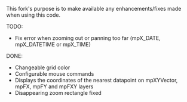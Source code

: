 This fork's purpose is to make available any enhancements/fixes made when using this code.

TODO:
  * Fix error when zooming out or panning too far (mpX_DATE, mpX_DATETIME or mpX_TIME)

DONE:
  * Changeable grid color
  * Configurable mouse commands
  * Displays the coordinates of the nearest datapoint on mpXYVector, mpFX, mpFY and mpFXY layers  
  * Disappearing zoom rectangle fixed
